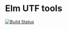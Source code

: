 # Elm UTF tools

[![Build Status](https://travis-ci.org/zwilias/elm-utf-tools.svg)](https://travis-ci.org/zwilias/elm-utf-tools)
